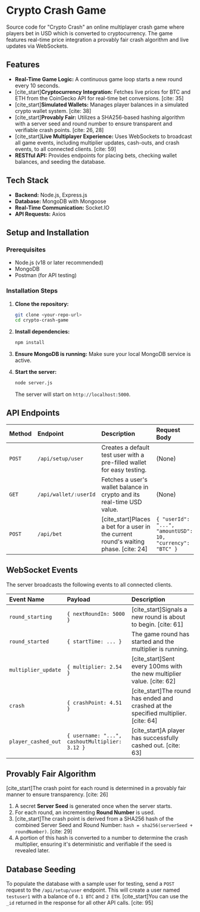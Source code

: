 # Crypto Crash Game

Source code for "Crypto Crash" an online multiplayer crash game where players bet in USD which is converted to cryptocurrency. The game features real-time price integration a provably fair crash algorithm and live updates via WebSockets.

## Features

* **Real-Time Game Logic:** A continuous game loop starts a new round every 10 seconds.
* [cite_start]**Cryptocurrency Integration:** Fetches live prices for BTC and ETH from the CoinGecko API for real-time bet conversions. [cite: 35]
* [cite_start]**Simulated Wallets:** Manages player balances in a simulated crypto wallet system. [cite: 38]
* [cite_start]**Provably Fair:** Utilizes a SHA256-based hashing algorithm with a server seed and round number to ensure transparent and verifiable crash points. [cite: 26, 28]
* [cite_start]**Live Multiplayer Experience:** Uses WebSockets to broadcast all game events, including multiplier updates, cash-outs, and crash events, to all connected clients. [cite: 59]
* **RESTful API:** Provides endpoints for placing bets, checking wallet balances, and seeding the database.

## Tech Stack

* **Backend:** Node.js, Express.js
* **Database:** MongoDB with Mongoose
* **Real-Time Communication:** Socket.IO
* **API Requests:** Axios

## Setup and Installation

### Prerequisites

* Node.js (v18 or later recommended)
* MongoDB
* Postman (for API testing)

### Installation Steps

1.  **Clone the repository:**
    ```bash
    git clone <your-repo-url>
    cd crypto-crash-game
    ```

2.  **Install dependencies:**
    ```bash
    npm install
    ```

3.  **Ensure MongoDB is running:**
    Make sure your local MongoDB service is active.

4.  **Start the server:**
    ```bash
    node server.js
    ```
    The server will start on `http://localhost:5000`.

## API Endpoints

| Method | Endpoint               | Description                                                              | Request Body                                        |
| :----- | :--------------------- | :----------------------------------------------------------------------- | :-------------------------------------------------- |
| `POST` | `/api/setup/user`      | Creates a default test user with a pre-filled wallet for easy testing.   | (None)                                              |
| `GET`  | `/api/wallet/:userId`  | Fetches a user's wallet balance in crypto and its real-time USD value. | (None)                                              |
| `POST` | `/api/bet`             | [cite_start]Places a bet for a user in the current round's waiting phase. [cite: 24]        | `{ "userId": "...", "amountUSD": 10, "currency": "BTC" }` |

## WebSocket Events

The server broadcasts the following events to all connected clients.

| Event Name          | Payload                                | Description                                                 |
| :------------------ | :------------------------------------- | :---------------------------------------------------------- |
| `round_starting`    | `{ nextRoundIn: 5000 }`                | [cite_start]Signals a new round is about to begin. [cite: 61]                    |
| `round_started`     | `{ startTime: ... }`                   | The game round has started and the multiplier is running.      |
| `multiplier_update` | `{ multiplier: 2.54 }`                 | [cite_start]Sent every 100ms with the new multiplier value. [cite: 62]         |
| `crash`             | `{ crashPoint: 4.51 }`                 | [cite_start]The round has ended and crashed at the specified multiplier. [cite: 64] |
| `player_cashed_out` | `{ username: "...", cashoutMultiplier: 3.12 }` | [cite_start]A player has successfully cashed out. [cite: 63]                 |

## Provably Fair Algorithm

[cite_start]The crash point for each round is determined in a provably fair manner to ensure transparency. [cite: 26]

1.  A secret **Server Seed** is generated once when the server starts.
2.  For each round, an incrementing **Round Number** is used.
3.  [cite_start]The crash point is derived from a SHA256 hash of the combined Server Seed and Round Number: `hash = sha256(serverSeed + roundNumber)`. [cite: 29]
4.  A portion of this hash is converted to a number to determine the crash multiplier, ensuring it's deterministic and verifiable if the seed is revealed later.

## Database Seeding

To populate the database with a sample user for testing, send a `POST` request to the `/api/setup/user` endpoint. This will create a user named `testuser1` with a balance of `0.1 BTC` and `2 ETH`. [cite_start]You can use the `_id` returned in the response for all other API calls. [cite: 95]